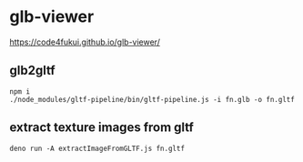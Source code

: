 # glb-viewer
 
https://code4fukui.github.io/glb-viewer/


## glb2gltf

```
npm i
./node_modules/gltf-pipeline/bin/gltf-pipeline.js -i fn.glb -o fn.gltf
```

## extract texture images from gltf

```
deno run -A extractImageFromGLTF.js fn.gltf
```

